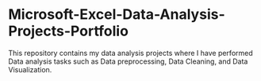 # Microsoft-Excel-Data-Analysis-Projects-Portfolio
This repository contains my data analysis projects where I have performed Data analysis tasks such as Data preprocessing, Data Cleaning, and Data Visualization.
